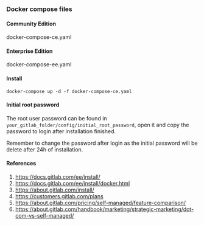 
### Docker compose files

#### Community Edition
docker-compose-ce.yaml

#### Enterprise Edition
docker-compose-ee.yaml

#### Install
`docker-compose up -d -f docker-compose-ce.yaml`

#### Initial root password
The root user password can be found in `your_gitlab_folder/config/initial_root_password`, open it and copy the password to login after installation finished.

Remember to change the password after login as the initial password will be delete after 24h of installation.



#### References
1. https://docs.gitlab.com/ee/install/
2. https://docs.gitlab.com/ee/install/docker.html
3. https://about.gitlab.com/install/
4. https://customers.gitlab.com/plans
5. https://about.gitlab.com/pricing/self-managed/feature-comparison/
6. https://about.gitlab.com/handbook/marketing/strategic-marketing/dot-com-vs-self-managed/
